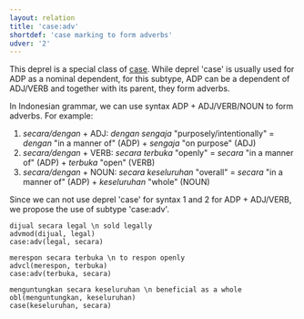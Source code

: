 ```yaml
---
layout: relation
title: 'case:adv'
shortdef: 'case marking to form adverbs'
udver: '2'
---
```


This deprel is a special class of [case](). While deprel 'case' is usually used for ADP as a nominal dependent, for this subtype, ADP can be a dependent of ADJ/VERB and together with its parent, they form adverbs.

In Indonesian grammar, we can use syntax ADP + ADJ/VERB/NOUN to form adverbs. For example:
1. _secara/dengan_ + ADJ: _dengan sengaja_ "purposely/intentionally" = _dengan_ "in a manner of" (ADP) + _sengaja_ "on purpose" (ADJ)
2. _secara/dengan_ + VERB: _secara terbuka_ "openly" = _secara_ "in a manner of" (ADP) + _terbuka_ "open" (VERB)
3. _secara/dengan_ + NOUN: _secara keseluruhan_ "overall" = _secara_ "in a manner of" (ADP) + _keseluruhan_ "whole" (NOUN)

Since we can not use deprel 'case' for syntax 1 and 2 for ADP + ADJ/VERB, we propose the use of subtype 'case:adv'. 

~~~ sdparse
dijual secara legal \n sold legally
advmod(dijual, legal)
case:adv(legal, secara)
~~~

~~~ sdparse
merespon secara terbuka \n to respon openly
advcl(merespon, terbuka)
case:adv(terbuka, secara)
~~~

~~~ sdparse
menguntungkan secara keseluruhan \n beneficial as a whole
obl(menguntungkan, keseluruhan)
case(keseluruhan, secara)
~~~

<!-- Interlanguage links updated Út 9. května 2023, 20:04:02 CEST -->
